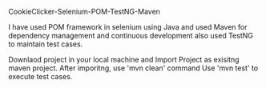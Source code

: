 CookieClicker-Selenium-POM-TestNG-Maven

I have used POM framework in selenium using Java and used Maven for dependency management and continuous development also used TestNG to maintain test cases.

Downlaod project in your local machine and Import Project as exisitng maven project. After imporitng, use 'mvn clean' command Use 'mvn test' to execute test cases.
